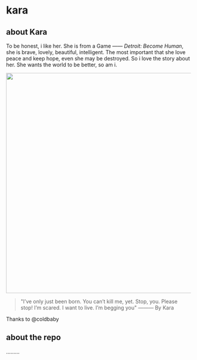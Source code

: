 # kara
## about Kara
To be honest, i like her. She is from a Game —— *Detroit: Become Human*, she is brave, lovely, beautiful, intelligent. The most important that she love peace and keep hope, even she may be destroyed. So i love the story about her. She wants the world to be better, so am i. 

<img src="https://media.playstation.com/is/image/SCEA/detroit-become-human-screen-07-ps4-us-30oct17?$native_xxl_nt$" width="600">


>"I’ve only just been born. You can’t kill me, yet. Stop, you. Please stop! I’m scared. I want to live. I’m begging you"
——— By Kara

Thanks to @coldbaby

## about the repo
.........

